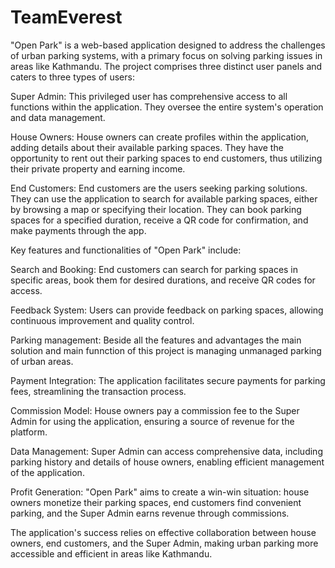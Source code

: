 # TeamEverest

"Open Park" is a web-based application designed to address the challenges of urban parking systems, with a primary focus on solving parking issues in areas like Kathmandu. The project comprises three distinct user panels and caters to three types of users:

Super Admin: This privileged user has comprehensive access to all functions within the application. They oversee the entire system's operation and data management.

House Owners: House owners can create profiles within the application, adding details about their available parking spaces. They have the opportunity to rent out their parking spaces to end customers, thus utilizing their private property and earning income.

End Customers: End customers are the users seeking parking solutions. They can use the application to search for available parking spaces, either by browsing a map or specifying their location. They can book parking spaces for a specified duration, receive a QR code for confirmation, and make payments through the app.

Key features and functionalities of "Open Park" include:

Search and Booking: End customers can search for parking spaces in specific areas, book them for desired durations, and receive QR codes for access.

Feedback System: Users can provide feedback on parking spaces, allowing continuous improvement and quality control.

Parking management: Beside all the features and advantages the main solution and main funnction of this project is managing unmanaged parking of urban areas.

Payment Integration: The application facilitates secure payments for parking fees, streamlining the transaction process.

Commission Model: House owners pay a commission fee to the Super Admin for using the application, ensuring a source of revenue for the platform.

Data Management: Super Admin can access comprehensive data, including parking history and details of house owners, enabling efficient management of the application.

Profit Generation: "Open Park" aims to create a win-win situation: house owners monetize their parking spaces, end customers find convenient parking, and the Super Admin earns revenue through commissions.


The application's success relies on effective collaboration between house owners, end customers, and the Super Admin, making urban parking more accessible and efficient in areas like Kathmandu.
